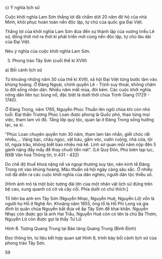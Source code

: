 c) Ý nghĩa lịch sử

Cuộc khởi nghĩa Lam Sơn thắng lợi đã chấm dứt 20 năm đô hộ của nhà Minh, khôi phục hoàn toàn nền độc lập, tự chủ của quốc gia Đại Việt.

Thắng lợi của khởi nghĩa Lam Sơn đưa đến sự thành lập của vương triều Lê sơ, đồng thời mở ra thời kì phát triển mới cùng nền độc lập, tự chủ lâu dài của Đại Việt.

Nêu ý nghĩa của cuộc khởi nghĩa Lam Sơn.

3. Phong trào Tây Sơn (cuối thế kỉ XVIII)

a) Bối cảnh lịch sử

Từ khoảng những năm 30 của thế kỉ XVIII, xã hội Đại Việt từng bước lâm vào khủng hoảng. Ở Đàng Ngoài, chính quyền Lê - Trịnh suy thoái, không chăm lo đời sống nhân dân. Nhiều năm mất mùa, đói kém. Các cuộc khởi nghĩa nông dân liên tục bùng nổ, đặc biệt là dưới thời chúa Trịnh Giang (1729 - 1740).

Ở Đàng Trong, năm 1765, Nguyễn Phúc Thuần lên ngôi chúa khi còn nhỏ tuổi. Đại thần Trương Phúc Loan được phong là Quốc phó, thao túng mọi việc, tham lam vô độ. Tầng lớp quý tộc, quan lại ở Đàng Trong sống hưởng lạc, xa xỉ.

"Phúc Loan chuyên quyền hơn 30 năm, tham lam tàn nhẫn, giết chóc rất nhiều,... Vàng bạc, châu ngọc, vật báu, gấm vóc, vườn ruộng, nhà cửa, tôi tớ, ngựa trâu, không biết bao nhiêu mà kể. Lính sơ quan mỗi năm nộp đến 5 gánh nặng đầy mấy đề thay chuối tiền nát".
(Lê Quý Đôn, Phủ biên tạp lục, NXB Văn hoá Thông tin, tr.431 - 432)

Do chế độ thuế khoá nặng nề và ngoại thương suy tàn, nên kinh tế Đàng Trong rơi vào khủng hoảng. Mâu thuẫn xã hội ngày càng sâu sắc. Ở nhiều nơi đã diễn ra các cuộc khởi nghĩa của dân nghèo, người dân tộc thiểu số.

[Hình ảnh mô tả một bức tượng đài lớn của một nhân vật lịch sử đứng trên bệ cao, xung quanh có cờ và cây cối. Phía dưới có chú thích:]

Tổ tiên ba anh em Tây Sơn (Nguyễn Nhạc, Nguyễn Huệ, Nguyễn Lữ) vốn là người họ Hồ ở Nghệ An. Khoảng năm 1655, ông tổ là Hồ Phi Long và gia đình bị quân chúa Nguyễn bắt đưa về ấp Tây Sơn để khai khẩn. Nguyễn Nhạc còn được gọi là anh Hai Trầu, Nguyễn Huệ còn có tên là chú Ba Thơm, Nguyễn Lữ còn được gọi là thầy Tư Lữ.

Hình 8. Tượng Quang Trung tại Bảo tàng Quang Trung (Bình Định)

Đọc thông tin, tư liệu kết hợp quan sát Hình 8, trình bày bối cảnh lịch sử của phong trào Tây Sơn.

59
